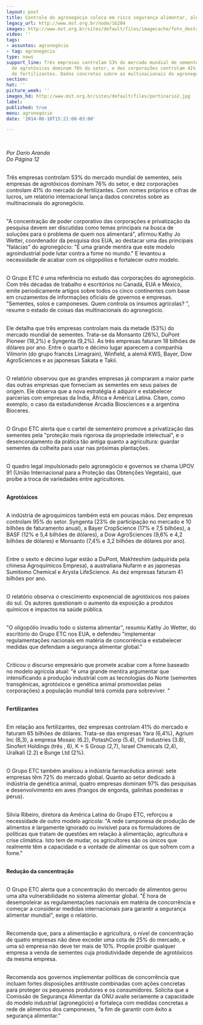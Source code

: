 ```yaml
---
layout: post
title: Controle do agronegócio coloca em risco segurança alimentar, alerta relatório
legacy_url: http://www.mst.org.br/node/16204
images: http://www.mst.org.br/sites/default/files/imagecache/foto_destaque/portinario2.jpg
video: ''
tags:
- assuntos: agronegócio
- tag: agronegócio
type: news
support_line: Três empresas controlam 53% do mercado mundial de sementes, seis empresas
  de agrotóxicos dominam 76% do setor, e dez corporações controlam 41% do mercado
  de fertilizantes. Dados concretos sobre as multinacionais do agronegócio.
section: 
hat: ''
picture_week: ''
images_hd: http://www.mst.org.br/sites/default/files/portinario2.jpg
label: 
published: true
menu: agronegócio
date: '2014-06-10T15:21:08-03:00'

---
```

<p>&nbsp;</p><p><em>Por Darío Aranda<br>Do Página 12</em></p><p><br>Três empresas controlam 53% do mercado mundial de sementes, seis empresas de agrotóxicos dominam 76% do setor, e dez corporações controlam 41% do mercado de fertilizantes. Com nomes próprios e cifras de lucros, um relatório internacional lança dados concretos sobre as multinacionais do agronegócio.&nbsp;</p><p><br>"A concentração de poder corporativo das corporações e privatização da pesquisa devem ser discutidas como temas principais na busca de soluções para o problema de quem nos alimentará", afirmou Kathy Jo Wetter, coordenador da pesquisa dos EUA, ao destacar uma das principais "falácias" do agronegócio: "É uma grande mentira que este modelo agroindustrial pode lutar contra a fome no mundo." E levantou a necessidade de acabar com os oligopólios e fortalecer outro modelo.</p><p><br>O Grupo ETC é uma referência no estudo das corporações do agronegócio. Com três décadas de trabalho e escritórios no Canadá, EUA e México, emite periodicamente artigos sobre todos os cinco continentes com base em cruzamentos de informações oficiais de governos e empresas. "Sementes, solos e camponeses. Quem controla os insumos agrícolas? ", resume o estado de coisas das multinacionais do agronegócio.</p><p><br>Ele detalha que três empresas controlam mais da metade (53%) do mercado mundial de sementes. Trata-se da Monsanto (26%), DuPont Pioneer (18,2%) e Syngenta (9,2%). As três empresas faturam 18 bilhões de dólares por ano. Entre o quarto e décimo lugar aparecem a companhia Vilmorin (do grupo francês Limagrain), Winfield, a alemã KWS, Bayer, Dow AgroSciences e as japonesas Sakata e Takii.</p><p><br>O relatório observou que as grandes empresas já compraram a maior parte das outras empresas que forneciam as sementes em seus países de origem. Ele observa que a nova estratégia é adquirir e estabelecer parcerias com empresas da Índia, África e América Latina. Citam, como exemplo, o caso da estadunidense Arcadia Biosciences e a argentina Bioceres.</p><p><br>O Grupo ETC alerta que o cartel de sementeiro promove a privatização das sementes pela "proteção mais rigorosa da propriedade intelectual", e o desencorajamento da prática tão antiga quanto a agricultura: guardar sementes da colheita para usar nas próximas plantações.</p><p><br>O quadro legal impulsionado pelo agronegócio e governos se chama UPOV 91 (União Internacional para a Proteção das Obtenções Vegetais), que proíbe a troca de variedades entre agricultores.&nbsp;</p><p><br><strong>Agrotóxicos</strong></p><p><br>A indústria de agroquímicos também está em poucas mãos. Dez empresas controlam 95% do setor. Syngenta (23% de participação no mercado e 10 bilhões de faturamento anual), a Bayer CropScience (17% e 7,5 bilhões), a BASF (12% e 5,4 bilhões de dólares), a Dow AgroSciences (9,6% e 4,2 bilhões de dólares) e Monsanto (7,4% e 3,2 bilhões de dólares por ano).&nbsp;</p><p><br>Entre o sexto e décimo lugar estão a DuPont, Makhteshim (adquirida pela chinesa Agroquímicos Empresa), a australiana Nufarm e as japonesas Sumitomo Chemical e Arysta LifeScience. As dez empresas faturam 41 bilhões por ano.</p><p><br>O relatório observa o crescimento exponencial de agrotóxicos nos países do sul. Os autores questionam o aumento da exposição a produtos químicos e impactos na saúde pública.&nbsp;</p><p><br>"O oligopólio invadiu todo o sistema alimentar", resumiu Kathy Jo Wetter, do escritório do Grupo ETC nos EUA, e defendeu "implementar regulamentações nacionais em matéria de concorrência e estabelecer medidas que defendam a segurança alimentar global."&nbsp;<br>&nbsp;</p><p>Criticou o discurso empresário que promete acabar com a fome baseado no modelo agrícola atual: "é uma grande mentira argumentar que intensificando a produção industrial com as tecnologias do Norte (sementes transgênicas, agrotóxicos e genética animal promovidas pelas corporações) a população mundial terá comida para sobreviver. "</p><p><br><strong>Fertilizantes</strong></p><p><br>Em relação aos fertilizantes, dez empresas controlam 41% do mercado e faturam 65 bilhões de dólares. Trata-se das empresas Yara (6,4%), Agrium Inc (6,3), a empresa Mosaic (6.2), PotashCorp (5.4), CF Industries (3.8), Sinofert Holdings (três , 6), K + S Group (2,7), Israel Chemicals (2,4), Uralkali (2.2) e Bunge Ltd (2%).&nbsp;</p><p><br>O Grupo ETC também analisou a indústria farmacêutica animal: sete empresas têm 72% do mercado global. Quanto ao setor dedicado à indústria de genética animal, quatro empresas dominam 97% das pesquisas e desenvolvimento em aves (frangos de engorda, galinhas poedeiras e perus).</p><p><br>Silvia Ribeiro, diretora da América Latina do Grupo ETC, reforçou a necessidade de outro modelo agrícola: "A rede camponesa de produção de alimentos é largamente ignorado ou invisível para os formuladores de políticas que tratam de questões em relação à alimentação, agricultura e crise climática. Isto tem de mudar, os agricultores são os únicos que realmente têm a capacidade e a vontade de alimentar os que sofrem com a fome."</p><p><br><strong>Redução da concentração</strong></p><p><br>O Grupo ETC alerta que a concentração do mercado de alimentos gerou uma alta vulnerabilidade no sistema alimentar global. "É hora de desempoleirar as regulamentações nacionais em matéria de concorrência e começar a considerar medidas internacionais para garantir a segurança alimentar mundial", exige o relatório.&nbsp;</p><p><br>Recomenda que, para a alimentação e agricultura, o nível de concentração de quatro empresas não deve exceder uma cota de 25% do mercado, e uma só empresa não deve ter mais de 10%. Propõe proibir qualquer empresa a venda de sementes cuja produtividade depende de agrotóxicos da mesma empresa.</p><p><br>Recomenda aos governos implementar políticas de concorrência que incluam fortes disposições antitruste combinadas com ações concretas para proteger os pequenos produtores e os consumidores. Solicita que a Comissão de Segurança Alimentar da ONU avalie seriamente a capacidade do modelo industrial (agronegócio) e fortaleça com medidas concretas a rede de alimentos dos camponeses, “a fim de garantir com êxito a segurança alimentar."</p><p>&nbsp;</p>
